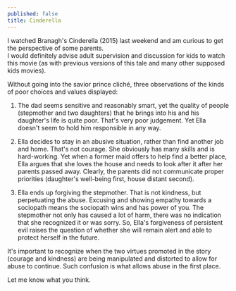 ```yaml
---
published: false
title: Cinderella
---
```




I watched Branagh's Cinderella (2015) last weekend and am curious to get the perspective of some parents.  
I would definitely advise adult supervision and discussion for kids to watch this movie (as with previous versions of this tale and many other supposed kids movies).  

Without going into the savior prince cliché, three observations of the kinds of poor choices and values displayed:  

1. The dad seems sensitive and reasonably smart, yet the quality of people (stepmother and two daughters) that he brings into his and his daughter's life is quite poor. That's very poor judgement. Yet Ella  doesn't seem to hold him responsible in any way.  

2. Ella decides to stay in an abusive situation, rather than find another job and home. That's not courage. She obviously has many skills and is hard-working. Yet when a former maid offers to help find a better place, Ella argues that she loves the house and needs to look after it after her parents passed away. Clearly, the parents did not communicate proper priorities (daughter's well-being first, house distant second).  

3. Ella ends up forgiving the stepmother. That is not kindness, but perpetuating the abuse. Excusing and showing empathy towards a sociopath means the sociopath wins and has power of you. The stepmother not only has caused a lot of harm, there was no indication that she recognized it or was sorry. So, Ella's forgiveness of persistent evil raises the question of whether she will remain alert and able to protect herself in the future.

It's important to recognize when the two virtues promoted in the story (courage and kindness) are being manipulated and distorted to allow for abuse to continue. Such confusion is what allows abuse in the first place.

Let me know what you think.
